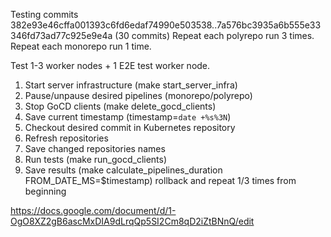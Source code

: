 Testing commits 382e93e46cffa001393c6fd6edaf74990e503538..7a576bc3935a6b555e33346fd73ad77c925e9e4a (30 commits)
Repeat each polyrepo run 3 times.
Repeat each monorepo run 1 time.

Test 1-3 worker nodes + 1 E2E test worker node.

1. Start server infrastructure (make start_server_infra)
1. Pause/unpause desired pipelines (monorepo/polyrepo)
1. Stop GoCD clients (make delete_gocd_clients)
1. Save current timestamp (timestamp=`date +%s%3N`)
1. Checkout desired commit in Kubernetes repository
1. Refresh repositories
1. Save changed repositories names
1. Run tests (make run_gocd_clients)
1. Save results (make calculate_pipelines_duration FROM_DATE_MS=$timestamp) rollback and repeat 1/3 times from beginning

https://docs.google.com/document/d/1-OgO8XZ2gB6ascMxDIA9dLrqQp5SI2Cm8qD2iZtBNnQ/edit
